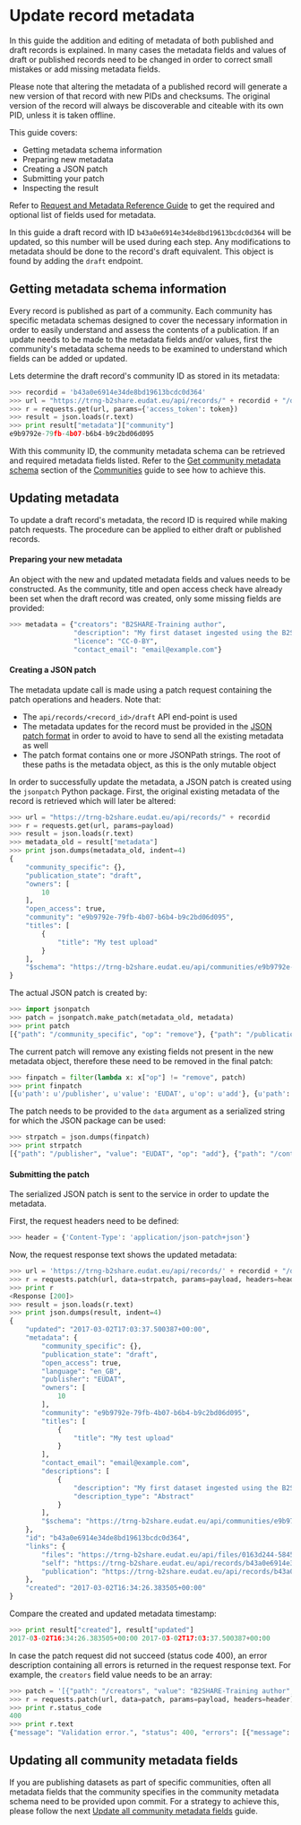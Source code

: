 # Update record metadata
In this guide the addition and editing of metadata of both published and draft records is explained. In many cases the metadata fields and values of draft or published records need to be changed in order to correct small mistakes or add missing metadata fields.

Please note that altering the metadata of a published record will generate a new version of that record with new PIDs and checksums. The original version of the record will always be discoverable and citeable with its own PID, unless it is taken offline.

This guide covers:

- Getting metadata schema information
- Preparing new metadata
- Creating a JSON patch
- Submitting your patch
- Inspecting the result

Refer to [Request and Metadata Reference Guide](B_Request_and_Metadata_Reference_Guide.md) to get the required and optional list of fields used for metadata.

In this guide a draft record with ID `b43a0e6914e34de8bd19613bcdc0d364` will be updated, so this number will be used during each step. Any modifications to metadata should be done to the record's draft equivalent. This object is found by adding the `draft` endpoint.

## Getting metadata schema information
Every record is published as part of a community. Each community has specific metadata schemas designed to cover the necessary information in order to easily understand and assess the contents of a publication. If an update needs to be made to the metadata fields and/or values, first the community's metadata schema needs to be examined to understand which fields can be added or updated.

Lets determine the draft record's community ID as stored in its metadata:

```python
>>> recordid = 'b43a0e6914e34de8bd19613bcdc0d364'
>>> url = "https://trng-b2share.eudat.eu/api/records/" + recordid + "/draft"
>>> r = requests.get(url, params={'access_token': token})
>>> result = json.loads(r.text)
>>> print result["metadata"]["community"]
e9b9792e-79fb-4b07-b6b4-b9c2bd06d095
```

With this community ID, the community metadata schema can be retrieved and required metadata fields listed. Refer to the [Get community metadata schema](03_Communities.md#get-community-metadata-schema) section of the [Communities](03_Communities.md) guide to see how to achieve this.

## Updating metadata
To update a draft record's metadata, the record ID is required while making patch requests. The procedure can be applied to either draft or published records.

#### Preparing your new metadata
An object with the new and updated metadata fields and values needs to be constructed. As the community, title and open access check have already been set when the draft record was created, only some missing fields are provided:

```python
>>> metadata = {"creators": "B2SHARE-Training author",
                "description": "My first dataset ingested using the B2SHARE API",
                "licence": "CC-0-BY",
                "contact_email": "email@example.com"}
```

#### Creating a JSON patch
The metadata update call is made using a patch request containing the patch operations and headers. Note that:

- The `api/records/<record_id>/draft` API end-point is used
- The metadata updates for the record must be provided in the [JSON patch format](http://jsonpatch.com) in order to avoid to have to send all the existing metadata as well
- The patch format contains one or more JSONPath strings. The root of these paths is the metadata object, as this is the only mutable object

In order to successfully update the metadata, a JSON patch is created using the `jsonpatch` Python package. First, the original existing metadata of the record is retrieved which will later be altered:

```python
>>> url = "https://trng-b2share.eudat.eu/api/records/" + recordid
>>> r = requests.get(url, params=payload)
>>> result = json.loads(r.text)
>>> metadata_old = result["metadata"]
>>> print json.dumps(metadata_old, indent=4)
{
    "community_specific": {},
    "publication_state": "draft",
    "owners": [
        10
    ],
    "open_access": true,
    "community": "e9b9792e-79fb-4b07-b6b4-b9c2bd06d095",
    "titles": [
        {
            "title": "My test upload"
        }
    ],
    "$schema": "https://trng-b2share.eudat.eu/api/communities/e9b9792e-79fb-4b07-b6b4-b9c2bd06d095/schemas/0#/draft_json_schema"
}
```

The actual JSON patch is created by:

```python
>>> import jsonpatch
>>> patch = jsonpatch.make_patch(metadata_old, metadata)
>>> print patch
[{"path": "/community_specific", "op": "remove"}, {"path": "/publication_state", "op": "remove"}, {"path": "/owners", "op": "remove"}, {"path": "/open_access", "op": "remove"}, {"path": "/community", "op": "remove"}, {"path": "/titles", "op": "remove"}, {"path": "/$schema", "op": "remove"}, {"path": "/publisher", "value": "EUDAT", "op": "add"}, {"path": "/contact_email", "value": "email@example.com", "op": "add"}, {"path": "/descriptions", "value": [{"description": "My first dataset ingested using the B2SHARE API", "description_type": "Abstract"}], "op": "add"}, {"path": "/language", "value": "en_GB", "op": "add"}]
```

The current patch will remove any existing fields not present in the new metadata object, therefore these need to be removed in the final patch:

```python
>>> finpatch = filter(lambda x: x["op"] != "remove", patch)
>>> print finpatch
[{u'path': u'/publisher', u'value': 'EUDAT', u'op': u'add'}, {u'path': u'/contact_email', u'value': 'email@example.com', u'op': u'add'}, {u'path': u'/descriptions', u'value': [{'description': 'My first dataset ingested using the B2SHARE API', 'description_type': 'Abstract'}], u'op': u'add'}, {u'path': u'/language', u'value': 'en_GB', u'op': u'add'}]
```

The patch needs to be provided to the `data` argument as a serialized string for which the JSON package can be used:

```python
>>> strpatch = json.dumps(finpatch)
>>> print strpatch
[{"path": "/publisher", "value": "EUDAT", "op": "add"}, {"path": "/contact_email", "value": "email@example.com", "op": "add"}, {"path": "/descriptions", "value": [{"description": "My first dataset ingested using the B2SHARE API", "description_type": "Abstract"}], "op": "add"}, {"path": "/language", "value": "en_GB", "op": "add"}]
```

#### Submitting the patch
The serialized JSON patch is sent to the service in order to update the metadata.

First, the request headers need to be defined:

```python
>>> header = {'Content-Type': 'application/json-patch+json'}
```

Now, the request response text shows the updated metadata:

```python
>>> url = 'https://trng-b2share.eudat.eu/api/records/' + recordid + "/draft"
>>> r = requests.patch(url, data=strpatch, params=payload, headers=header)
>>> print r
<Response [200]>
>>> result = json.loads(r.text)
>>> print json.dumps(result, indent=4)
{
    "updated": "2017-03-02T17:03:37.500387+00:00",
    "metadata": {
        "community_specific": {},
        "publication_state": "draft",
        "open_access": true,
        "language": "en_GB",
        "publisher": "EUDAT",
        "owners": [
            10
        ],
        "community": "e9b9792e-79fb-4b07-b6b4-b9c2bd06d095",
        "titles": [
            {
                "title": "My test upload"
            }
        ],
        "contact_email": "email@example.com",
        "descriptions": [
            {
                "description": "My first dataset ingested using the B2SHARE API",
                "description_type": "Abstract"
            }
        ],
        "$schema": "https://trng-b2share.eudat.eu/api/communities/e9b9792e-79fb-4b07-b6b4-b9c2bd06d095/schemas/0#/draft_json_schema"
    },
    "id": "b43a0e6914e34de8bd19613bcdc0d364",
    "links": {
        "files": "https://trng-b2share.eudat.eu/api/files/0163d244-5845-40ca-899c-d1d0025f68aa",
        "self": "https://trng-b2share.eudat.eu/api/records/b43a0e6914e34de8bd19613bcdc0d364/draft",
        "publication": "https://trng-b2share.eudat.eu/api/records/b43a0e6914e34de8bd19613bcdc0d364"
    },
    "created": "2017-03-02T16:34:26.383505+00:00"
}
```

Compare the created and updated metadata timestamp:

```python
>>> print result["created"], result["updated"]
2017-03-02T16:34:26.383505+00:00 2017-03-02T17:03:37.500387+00:00
```

In case the patch request did not succeed (status code 400), an error description containing all errors is returned in the request response text. For example, the `creators` field value needs to be an array:

```python
>>> patch = '[{"path": "/creators", "value": "B2SHARE-Training author", "op": "add"}]'
>>> r = requests.patch(url, data=patch, params=payload, headers=header)
>>> print r.status_code
400
>>> print r.text
{"message": "Validation error.", "status": 400, "errors": [{"message": "'B2SHARE-Training author' is not of type 'array'", "field": "creators"}]}
```

## Updating all community metadata fields
If you are publishing datasets as part of specific communities, often all metadata fields that the community specifies in the community metadata schema need to be provided upon commit. For a strategy to achieve this, please follow the next [Update all community metadata fields](07_Update_all_community_metadata_fields.md) guide.

